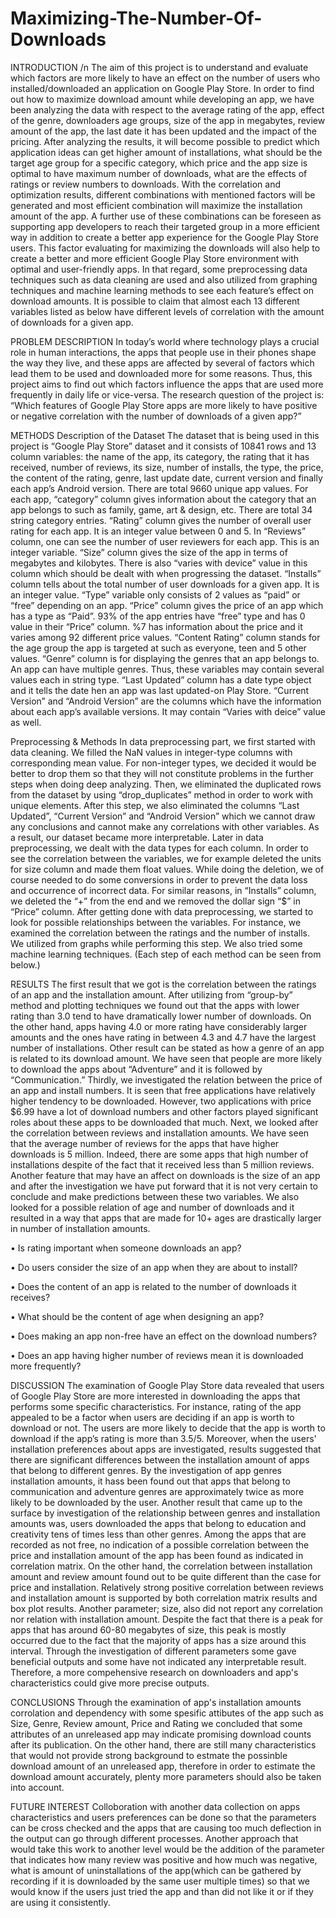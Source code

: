 # Maximizing-The-Number-Of-Downloads

INTRODUCTION /n
The aim of this project is to understand and evaluate which factors are more likely to have an effect on the number of users who installed/downloaded an application on Google Play Store. In order to find out how to maximize download amount while developing an app, we have been analyzing the data with respect to the average rating of the app, effect of the genre, downloaders age groups, size of the app in megabytes, review amount of the app, the last date it has been updated and the impact of the pricing. After analyzing the results, it will become possible to predict which application ideas can get higher amount of installations, what should be the target age group for a specific category, which price and the app size is optimal to have maximum number of downloads, what are the effects of ratings or review numbers to downloads. With the correlation and optimization results, different combinations with mentioned factors will be generated and most efficient combination will maximize the installation amount of the app. A further use of these combinations can be foreseen as supporting app developers to reach their targeted group in a more efficient way in addition to create a better app experience for the Google Play Store users. This factor evaluating for maximizing the downloads will also help to create a better and more efficient Google Play Store environment with optimal and user-friendly apps. In that regard, some preprocessing data techniques such as data cleaning are used and also utilized from graphing techniques and machine learning methods to see each feature’s effect on download amounts. It is possible to claim that almost each 13 different variables listed as below have different levels of correlation with the amount of downloads for a given app.

PROBLEM DESCRIPTION
In today’s world where technology plays a crucial role in human interactions, the apps that people use in their phones shape the way they live, and these apps are affected by several of factors which lead them to be used and downloaded more for some reasons. Thus, this project aims to find out which factors influence the apps that are used more frequently in daily life or vice-versa. The research question of the project is: “Which features of Google Play Store apps are more likely to have positive or negative correlation with the number of downloads of a given app?”

METHODS
Description of the Dataset
The dataset that is being used in this project is “Google Play Store” dataset and it consists of 10841 rows and 13 column variables: the name of the app, its category, the rating that it has received, number of reviews, its size, number of installs, the type, the price, the content of the rating, genre, last update date, current version and finally each app’s Android version. There are total 9660 unique app values. For each app, “category” column gives information about the category that an app belongs to such as family, game, art & design, etc. There are total 34 string category entries. “Rating” column gives the number of overall user rating for each app. It is an integer value between 0 and 5. In “Reviews” column, one can see the number of user reviewers for each app. This is an integer variable. “Size” column gives the size of the app in terms of megabytes and kilobytes. There is also “varies with device” value in this column which should be dealt with when progressing the dataset. “Installs” column tells about the total number of user downloads for a given app. It is an integer value. “Type” variable only consists of 2 values as “paid” or “free” depending on an app. “Price” column gives the price of an app which has a type as “Paid”. 93% of the app entries have “free” type and has 0 value in their “Price” column. %7 has information about the price and it varies among 92 different price values. “Content Rating” column stands for the age group the app is targeted at such as everyone, teen and 5 other values. “Genre” column is for displaying the genres that an app belongs to. An app can have multiple genres. Thus, these variables may contain several values each in string type. “Last Updated” column has a date type object and it tells the date hen an app was last updated-on Play Store. “Current Version” and “Android Version” are the columns which have the information about each app’s available versions. It may contain “Varies with deice” value as well.

Preprocessing & Methods
In data preprocessing part, we first started with data cleaning. We filled the NaN values in integer-type columns with corresponding mean value. For non-integer types, we decided it would be better to drop them so that they will not constitute problems in the further steps when doing deep analyzing. Then, we eliminated the duplicated rows from the dataset by using “drop_duplicates” method in order to work with unique elements. After this step, we also eliminated the columns “Last Updated”, “Current Version” and “Android Version” which we cannot draw any conclusions and cannot make any correlations with other variables. As a result, our dataset became more interpretable. Later in data preprocessing, we dealt with the data types for each column. In order to see the correlation between the variables, we for example deleted the units for size column and made them float values. While doing the deletion, we of course needed to do some conversions in order to prevent the data loss and occurrence of incorrect data. For similar reasons, in “Installs” column, we deleted the “+” from the end and we removed the dollar sign “$” in “Price” column. After getting done with data preprocessing, we started to look for possible relationships between the variables. For instance, we examined the correlation between the ratings and the number of installs. We utilized from graphs while performing this step. We also tried some machine learning techniques. (Each step of each method can be seen from below.)

RESULTS
The first result that we got is the correlation between the ratings of an app and the installation amount. After utilizing from “group-by” method and plotting techniques we found out that the apps with lower rating than 3.0 tend to have dramatically lower number of downloads. On the other hand, apps having 4.0 or more rating have considerably larger amounts and the ones have rating in between 4.3 and 4.7 have the largest number of installations. Other result can be stated as how a genre of an app is related to its download amount. We have seen that people are more likely to download the apps about “Adventure” and it is followed by “Communication.” Thirdly, we investigated the relation between the price of an app and install numbers. It is seen that free applications have relatively higher tendency to be downloaded. However, two applications with price $6.99 have a lot of download numbers and other factors played significant roles about these apps to be downloaded that much. Next, we looked after the correlation between reviews and installation amounts. We have seen that the average number of reviews for the apps that have higher downloads is 5 million. Indeed, there are some apps that high number of installations despite of the fact that it received less than 5 million reviews. Another feature that may have an affect on downloads is the size of an app and after the investigation we have put forward that it is not very certain to conclude and make predictions between these two variables. We also looked for a possible relation of age and number of downloads and it resulted in a way that apps that are made for 10+ ages are drastically larger in number of installation amounts.

• Is rating important when someone downloads an app?

• Do users consider the size of an app when they are about to install?

• Does the content of an app is related to the number of downloads it receives?

• What should be the content of age when designing an app?

• Does making an app non-free have an effect on the download numbers?

• Does an app having higher number of reviews mean it is downloaded more frequently?

DISCUSSION
The examination of Google Play Store data revealed that users of Google Play Store are more interested in downloading the apps that performs some specific characteristics. For instance, rating of the app appealed to be a factor when users are deciding if an app is worth to download or not. The users are more likely to decide that the app is worth to download if the app’s rating is more than 3.5/5. Moreover, when the users' installation preferences about apps are investigated, results suggested that there are significant differences between the installation amount of apps that belong to different genres. By the investigation of app genres installation amounts, it hass been found out that apps that belong to communication and adventure genres are approximately twice as more likely to be downloaded by the user. Another result that came up to the surface by investigation of the relationship between genres and installation amounts was, users downloaded the apps that belong to education and creativity tens of times less than other genres. Among the apps that are recorded as not free, no indication of a possible correlation between the price and installation amount of the app has been found as indicated in correlation matrix. On the other hand, the correlation between installation amount and review amount found out to be quite different than the case for price and installation. Relatively strong positive correlation between reviews and installation amount is supported by both correlation matrix results and box plot results. Another parameter; size, also did not report any correlation nor relation with installation amount. Despite the fact that there is a peak for apps that has around 60-80 megabytes of size, this peak is mostly occurred due to the fact that the majority of apps has a size around this interval. Through the investigation of different parameters some gave beneficial outputs and some have not indicated any interpretable result. Therefore, a more compehensive research on downloaders and app's characteristics could give more precise outputs.

CONCLUSIONS
Through the examination of app's installation amounts corrolation and dependency with some spesific attibutes of the app such as Size, Genre, Review amount, Price and Rating we concluded that some attributes of an unreleased app may indicate promising download counts after its publication. On the other hand, there are still many characteristics that would not provide strong background to estmate the possinble download amount of an unreleased app, therefore in order to estimate the download amount accurately, plenty more parameters should also be taken into account.

FUTURE INTEREST
Colloboration with another data collection on apps characteristics and users preferences can be done so that the parameters can be cross checked and the apps that are causing too much deflection in the output can go through different processes. Another approach that would take this work to another level would be the addition of the parameter that indicates how many review was positive and how much was negative, what is amount of uninstallations of the app(which can be gathered by recording if it is downloaded by the same user multiple times) so that we would know if the users just tried the app and than did not like it or if they are using it consistently.
